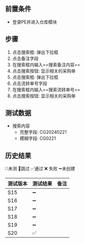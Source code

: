  
## 前置条件

- 登录PE并进入仓库模块

## 步骤

1. 点击搜索框: 弹出下拉框
2. 点击备注字段
3. 在搜索框内输入==搜索备注内容== 
4. 点击搜索按钮: 显示相关的采购单
5. 点击搜索框: 弹出下拉框
6. 点击流转单号字段
7. 在搜索框内输入==搜索流转单号== 
8. 点击搜索按钮: 显示相关的采购单

## 测试数据

- 搜索内容
	- 完整字段: CG20240221
	- 模糊字段: CG0221

## 历史结果
 ◻️未测    🚫跳过     ✅通过    ❌ 失败    ➖未创建
  
| 测试版本 | 测试结果 | 备注 |
| ---- | ---- | ---- |
| S15 | ➖ |  |
| S16 | ➖ |  |
| S17 | ➖ |  |
| S18 | ➖ |  |
| S19 | ➖ |  |
| S20 | ✅ |  |
